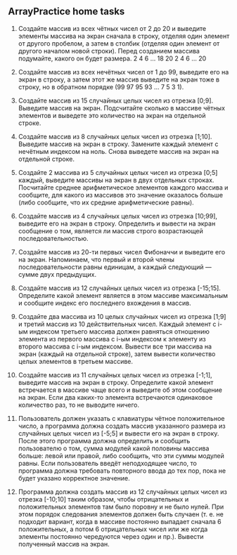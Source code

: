 ## ArrayPractice home tasks
1) Создайте массив из всех чётных чисел от 2 до 20 и выведите элементы массива на экран сначала в строку, отделяя один элемент от другого пробелом, а затем в столбик (отделяя один элемент от другого началом новой строки). Перед созданием массива подумайте, какого он будет размера.
2 4 6 … 18 20
2
4
6
…
20

2) Создайте массив из всех нечётных чисел от 1 до 99, выведите его на экран в строку, а затем этот же массив выведите на экран тоже в строку, 
но в обратном порядке (99 97 95 93 … 7 5 3 1).

3) Создайте массив из 15 случайных целых чисел из отрезка [0;9]. Выведите массив на экран. 
Подсчитайте сколько в массиве чётных элементов и выведете это количество на экран на отдельной строке.

4) Создайте массив из 8 случайных целых чисел из отрезка [1;10]. Выведите массив на экран в строку. 
Замените каждый элемент с нечётным индексом на ноль. Снова выведете массив на экран на отдельной строке.

5) Создайте 2 массива из 5 случайных целых чисел из отрезка [0;5] каждый, выведите массивы на экран в двух отдельных строках. 
Посчитайте среднее арифметическое элементов каждого массива и сообщите, для какого из массивов это значение оказалось больше 
(либо сообщите, что их средние арифметические равны).

6) Создайте массив из 4 случайных целых чисел из отрезка [10;99], выведите его на экран в строку. 
Определить и вывести на экран сообщение о том, является ли массив строго возрастающей последовательностью.

7) Создайте массив из 20-ти первых чисел Фибоначчи и выведите его на экран. Напоминаем, что первый и второй члены последовательности 
равны единицам, а каждый следующий — сумме двух предыдущих.

8) Создайте массив из 12 случайных целых чисел из отрезка [-15;15]. Определите какой элемент является в этом массиве максимальным и 
сообщите индекс его последнего вхождения в массив.
 
9) Создайте два массива из 10 целых случайных чисел из отрезка [1;9] и третий массив из 10 действительных 
чисел. Каждый элемент с i-ым индексом третьего массива должен равняться отношению элемента из первого массива с i-ым индексом к элементу 
из второго массива с i-ым индексом. Вывести все три массива на экран (каждый на отдельной строке), 
затем вывести количество целых элементов в третьем массиве.

10) Создайте массив из 11 случайных целых чисел из отрезка [-1;1], выведите массив на экран в строку. 
Определите какой элемент встречается в массиве чаще всего и выведите об этом сообщение на экран. Если два каких-то элемента встречаются одинаковое количество раз, 
то не выводите ничего.

11) Пользователь должен указать с клавиатуры чётное положительное число, а программа должна создать массив указанного размера 
из случайных целых чисел из [-5;5] и вывести его на экран в строку. После этого программа должна определить и сообщить пользователю о том, 
сумма модулей какой половины массива больше: левой или правой, либо сообщить, что эти суммы модулей равны. 
Если пользователь введёт неподходящее число, то программа должна требовать повторного ввода до тех пор, пока не будет указано корректное значение.

12) Программа должна создать массив из 12 случайных целых чисел из отрезка [-10;10] таким образом,
чтобы отрицательных и положительных элементов там было поровну и не было нулей. При этом порядок следования элементов должен быть случаен 
(т. е. не подходит вариант, когда в массиве постоянно выпадает сначала 6 положительных, а потом 6 отрицательных чисел или
же когда элементы постоянно чередуются через один и пр.). Вывести полученный массив на экран.
